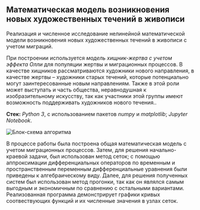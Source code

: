## Математическая модель возникновения новых художественных течений в живописи

Реализация и численное исследование нелинейной математической модели возникновения новых художественных течений в живописи с учетом миграций.

При построении используется _модель хищник-жертва с учетом эффекта Олли_ для популяции жертвы и миграционных процессов. В качестве хищников рассматриваются художники нового направления, в качестве жертвы – художники старых течений, которые потенциально могут заинтересованные новым направлениям. Также в этой роли может выступать и часть общества, неравнодушная к изобразительному искусству, так как участники этой группы имеют возможность поддерживать художников нового течения..

**Стек:** _Python 3_, с использованием пакетов _numpy_ и _matplotlib_; _Jupyter Notebook_.  

![Блок-схема алгоритма](https://github.com/user-attachments/assets/265b8d3e-2755-4b7f-9fad-ae187814a1cf)


В процессе работы была построена общая математическая модель с учетом миграционных процессов. Затем, для решения начально-краевой задачи, был использован метод сеток; с помощью аппроксимации дифференциальных операторов по временным и пространственным переменным дифференциальные уравнения были приведены к алгебраическому виду. Далее, для решения полученных систем был использован метод прогонки, так как он являлся самым выгодным и экономичным по сравнению с остальными вариантами. Реализованная программа демонстрирует графики кривых соотвествующих функций и их численные значения в узлах сеток. 


